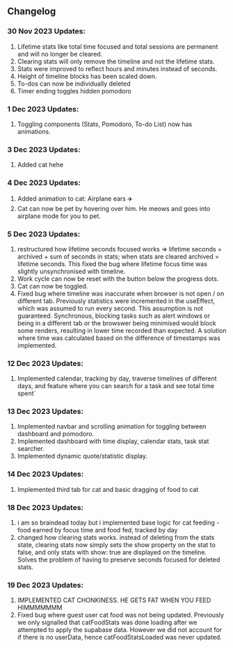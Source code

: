 ## Changelog

### 30 Nov 2023 Updates:

1. Lifetime stats like total time focused and total sessions are permanent and will no longer be cleared.
2. Clearing stats will only remove the timeline and not the lifetime stats.
3. Stats were improved to reflect hours and minutes instead of seconds.
4. Height of timeline blocks has been scaled down.
5. To-dos can now be individually deleted
6. Timer ending toggles hidden pomodoro

### 1 Dec 2023 Updates:

1. Toggling components (Stats, Pomodoro, To-do List) now has animations.

### 3 Dec 2023 Updates:

1. Added cat hehe

### 4 Dec 2023 Updates:

1. Added animation to cat: Airplane ears ✈️
2. Cat can now be pet by hovering over him. He meows and goes into airplane mode for you to pet.

### 5 Dec 2023 Updates:

1. restructured how lifetime seconds focused works =>
   lifetime seconds = archived + sum of seconds in stats;
   when stats are cleared archived = lifetime seconds. This fixed the bug where lifetime focus time was slightly unsynchronised with timeline.
2. Work cycle can now be reset with the button below the progress dots.
3. Cat can now be toggled.
4. Fixed bug where timeline was inaccurate when browser is not open / on different tab. Previously statistics were incremented in the useEffect, which was assumed to run every second. This assumption is not guaranteed. Synchronous, blocking tasks such as alert windows or being in a different tab or the browswer being minimised would block some renders, resulting in lower time recorded than expected. A solution where time was calculated based on the difference of timestamps was implemented.

### 12 Dec 2023 Updates:

1. Implemented calendar, tracking by day, traverse timelines of different days, and feature where you can search for a task and see total time spent`

### 13 Dec 2023 Updates:

1. Implemented navbar and scrolling animation for toggling between dashboard and pomodoro.
2. Implemented dashboard with time display, calendar stats, task stat searcher.
3. Implemented dynamic quote/statistic display.

### 14 Dec 2023 Updates:

1. Implemented third tab for cat and basic dragging of food to cat

### 18 Dec 2023 Updates:

1. i am so braindead today but i implemented base logic for cat feeding - food earned by focus time and food fed, tracked by day
2. changed how clearing stats works. instead of deleting from the stats state, clearing stats now simply sets the show property on the stat to false, and only stats with show: true are displayed on the timeline. Solves the problem of having to preserve seconds focused for deleted stats.

### 19 Dec 2023 Updates:

1. IMPLEMENTED CAT CHONKINESS. HE GETS FAT WHEN YOU FEED HIMMMMMMM
2. Fixed bug where guest user cat food was not being updated. Previously we only signalled that catFoodStats was done loading after we attempted to apply the supabase data. However we did not account for if there is no userData, hence catFoodStatsLoaded was never updated.
